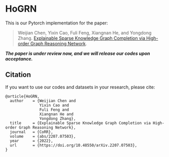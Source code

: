 # HoGRN

This is our Pytorch implementation for the paper:

>Weijian Chen, Yixin Cao, Fuli Feng, Xiangnan He, and Yongdong Zhang. [Explainable Sparse Knowledge Graph Completion via High-order Graph Reasoning Network](https://arxiv.org/abs/2207.07503).

***The paper is under review now, and we will release our codes upon acceptance.***

## Citation 
If you want to use our codes and datasets in your research, please cite:
```
@article{HoGRN,
  author    = {Weijian Chen and
               Yixin Cao and
               Fuli Feng and
               Xiangnan He and
               Yongdong Zhang},
  title     = {Explainable Sparse Knowledge Graph Completion via High-order Graph Reasoning Network},
  journal   = {CoRR},
  volume    = {abs/2207.07503},
  year      = {2022},
  url       = {https://doi.org/10.48550/arXiv.2207.07503},
}
```
